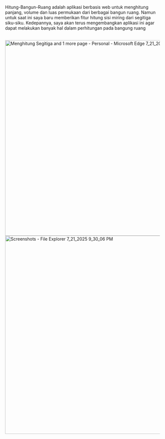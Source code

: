 <p>Hitung-Bangun-Ruang adalah aplikasi berbasis web untuk menghitung panjang, volume dan luas permukaan dari berbagai bangun ruang. Namun untuk saat ini saya baru memberikan fitur hitung sisi miring dari segitiga siku-siku. Kedepannya, saya akan terus mengembangkan aplikasi ini agar dapat melakukan banyak hal dalam perhitungan pada bangung ruang</p>
<br>
<img width="1366" height="634" alt="Menghitung Segitiga and 1 more page - Personal - Microsoft​ Edge 7_21_2025 9_34_31 PM" src="https://github.com/user-attachments/assets/84bb096a-591b-4d5c-9004-b052e215dc84" />
<img width="1366" height="643" alt="Screenshots - File Explorer 7_21_2025 9_30_06 PM" src="https://github.com/user-attachments/assets/c220a0aa-68f4-4ab3-a3ba-90705e0c7c9a" />
